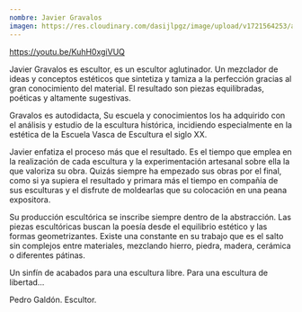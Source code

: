 ```yaml
---
nombre: Javier Gravalos
imagen: https://res.cloudinary.com/dasijlpgz/image/upload/v1721564253/artistas/Javier%20Gravalos/Snapshot_196.png
---
```

https://youtu.be/KuhH0xgiVUQ

Javier Gravalos es escultor, es un escultor aglutinador. Un mezclador de ideas y conceptos estéticos que sintetiza y tamiza a la perfección gracias al gran conocimiento del material. El resultado son piezas equilibradas, poéticas y altamente sugestivas.

Gravalos es autodidacta, Su escuela y conocimientos los ha adquirido con el análisis y estudio de la escultura histórica, incidiendo especialmente en la estética de la Escuela Vasca de Escultura el siglo XX.

Javier enfatiza el proceso más que el resultado. Es el tiempo que emplea en la realización de cada escultura y la experimentación artesanal sobre ella la que valoriza su obra. Quizás siempre ha empezado sus obras por el final, como si ya supiera el resultado y primara más el tiempo en compañía de sus esculturas y el disfrute de moldearlas que su colocación en una peana expositora.

Su producción escultórica se inscribe siempre dentro de la abstracción. Las piezas escultóricas buscan la poesía desde el equilibrio estético y las formas geometrizantes. Existe una constante en su trabajo que es el salto sin complejos entre materiales, mezclando hierro, piedra, madera, cerámica o diferentes pátinas.

Un sinfín de acabados para una escultura libre. Para una escultura de libertad…

Pedro Galdón. Escultor.
